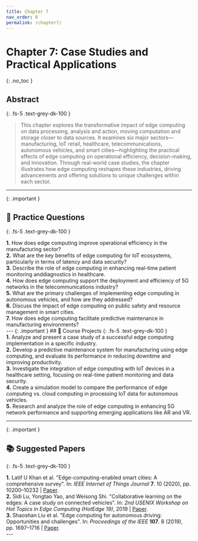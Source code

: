 ```yaml
---
title: Chapter 7
nav_order: 8
permalink: /chapter7/
---
```


# Chapter 7: Case Studies and Practical Applications
{: .no_toc }

## Abstract
{: .fs-5 .text-grey-dk-100 }

> This chapter explores the transformative impact of edge computing on data processing, analysis and action, moving computation and storage closer to data sources. It examines six major sectors—manufacturing, IoT retail, healthcare, telecommunications, autonomous vehicles, and smart cities—highlighting the practical effects of edge computing on operational efficiency, decision-making, and innovation. Through real-world case studies, the chapter illustrates how edge computing reshapes these industries, driving advancements and offering solutions to unique challenges within each sector.

---
{: .important }
## 📝 Practice Questions
{: .fs-5 .text-grey-dk-100 }

<div class="practice-question">

<div class="question">
<b>1.</b> How does edge computing improve operational efficiency in the manufacturing sector?
</div>

<div class="question">
<b>2.</b> What are the key benefits of edge computing for IoT ecosystems, particularly in terms of
latency and data security?
</div>

<div class="question">
<b>3.</b> Describe the role of edge computing in enhancing real-time patient monitoring anddiagnostics in healthcare.
</div>

<div class="question">
<b>4.</b> How does edge computing support the deployment and efficiency of 5G networks in the
telecommunications industry?
</div>
<div class="question">
<b>5.</b> What are the primary challenges of implementing edge computing in autonomous
vehicles, and how are they addressed?
</div>
<div class="question">
<b>6.</b> Discuss the impact of edge computing on public safety and resource management in smart
cities.
</div>
<div class="question">
<b>7.</b> How does edge computing facilitate predictive maintenance in manufacturing
environments?
</div>
</div>
---
{: .important }
## 📘 Course Projects
{: .fs-5 .text-grey-dk-100 }

<div class="course-project">

<div class="project">
<b>1.</b> Analyze and present a case study of a successful edge computing implementation in a
specific industry.
</div>
<!-- How to show the reference number as we are not show the references here. -->
<div class="project">
<b>2.</b> Develop a predictive maintenance system for manufacturing using edge computing, and
evaluate its performance in reducing downtime and improving productivity.
</div>

<div class="project">
<b>3.</b> Investigate the integration of edge computing with IoT devices in a healthcare setting,
focusing on real-time patient monitoring and data security.
</div>

<div class="project">
<b>4.</b> Create a simulation model to compare the performance of edge computing vs. cloud
computing in processing IoT data for autonomous vehicles.
</div>

<div class="project">
<b>5.</b> Research and analyze the role of edge computing in enhancing 5G network performance
and supporting emerging applications like AR and VR.
</div>
</div>

---
{: .important }
## 📚 Suggested Papers
{: .fs-5 .text-grey-dk-100 }

<div class="practice-question">

<div class="question">
<b>1.</b> Latif U Khan et al. "Edge-computing-enabled smart cities: A comprehensive survey". In: <i>IEEE
Internet of Things Journal</i> <b>7</b>. 10 (2020), pp. 10200–10232 | <a href="https://ieeexplore.ieee.org/stamp/stamp.jsp?arnumber=9063670">Paper</a>.
</div>
<div class="question">
<b>2.</b> Sidi Lu, Yongtao Yao, and Weisong Shi. "Collaborative learning on the edges: A case study on
connected vehicles". In: <i>2nd USENIX Workshop on Hot Topics in Edge Computing (HotEdge
19)</i>, 2019 | <a href="https://www.usenix.org/conference/hotedge19/presentation/lu">Paper</a>.
</div>

<div class="question">
<b>3.</b> Shaoshan Liu et al. "Edge computing for autonomous driving: Opportunities and challenges". In: <i>Proceedings of the IEEE </i> <b>107</b>. 8 (2019), pp. 1697–1716 | <a href="https://ieeexplore.ieee.org/document/8744265">Paper</a>.
</div>

</div>
---